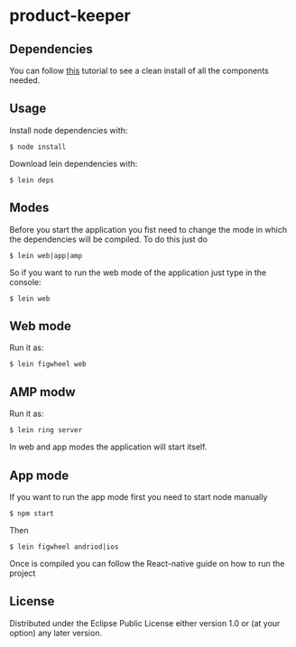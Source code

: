 # product-keeper

## Dependencies

You can follow [this] tutorial to see a clean install of all the components needed.

## Usage

Install node dependencies with:

```
$ node install
```

Download lein dependencies with:

```
$ lein deps
```

## Modes

Before you start the application you fist need to change the mode in which the dependencies will be compiled. To do this just do

```
$ lein web|app|amp
```

So if you want to run the web mode of the application just type in the console:

```
$ lein web
```

## Web mode

Run it as:

```
$ lein figwheel web
```

## AMP modw

Run it as:

```
$ lein ring server
```

In web and app modes the application will start itself.

## App mode

If you want to run the app mode first you need to start node manually

```
$ npm start
```

Then

```
$ lein figwheel andriod|ios
```

Once is compiled you can follow the React-native guide on how to run the project

## License

Distributed under the Eclipse Public License either version 1.0 or (at
your option) any later version.

[this]: https://gadfly361.github.io/gadfly-blog/2016-11-13-clean-install-of-ubuntu-to-re-natal.html